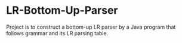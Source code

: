 # LR-Bottom-Up-Parser
Project is to construct a bottom-up LR parser by a Java program that follows grammar and its LR parsing table.
